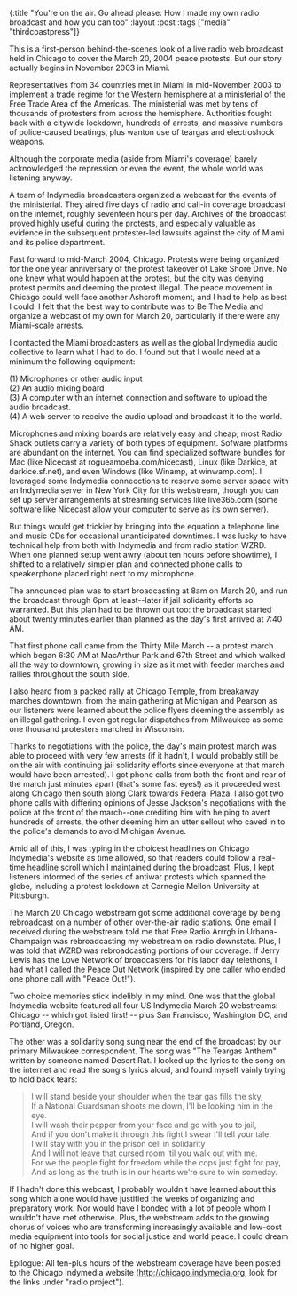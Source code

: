 {:title "You're on the air. Go ahead please: How I made my own radio broadcast and how you can too"
:layout :post
:tags  ["media" "thirdcoastpress"]}

This is a first-person behind-the-scenes look of a live radio web broadcast
held in Chicago to cover the March 20, 2004 peace protests. But our story
actually begins in November 2003 in Miami.  
  
Representatives from 34 countries met in Miami in mid-November 2003 to
implement a trade regime for the Western hemisphere at a ministerial of the
Free Trade Area of the Americas. The ministerial was met by tens of thousands
of protesters from across the hemisphere. Authorities fought back with a
citywide lockdown, hundreds of arrests, and massive numbers of police-caused
beatings, plus wanton use of teargas and electroshock weapons.  
  
Although the corporate media (aside from Miami's coverage) barely acknowledged
the repression or even the event, the whole world was listening anyway.  
  
A team of Indymedia broadcasters organized a webcast for the events of the
ministerial. They aired five days of radio and call-in coverage broadcast on
the internet, roughly seventeen hours per day. Archives of the broadcast
proved highly useful during the protests, and especially valuable as evidence
in the subsequent protester-led lawsuits against the city of Miami and its
police department.  
  
Fast forward to mid-March 2004, Chicago. Protests were being organized for the
one year anniversary of the protest takeover of Lake Shore Drive. No one knew
what would happen at the protest, but the city was denying protest permits and
deeming the protest illegal. The peace movement in Chicago could well face
another Ashcroft moment, and I had to help as best I could. I felt that the
best way to contribute was to Be The Media and organize a webcast of my own
for March 20, particularly if there were any Miami-scale arrests.  
  
I contacted the Miami broadcasters as well as the global Indymedia audio
collective to learn what I had to do. I found out that I would need at a
minimum the following equipment:  
  
(1) Microphones or other audio input  
(2) An audio mixing board  
(3) A computer with an internet connection and software to upload the audio
broadcast.  
(4) A web server to receive the audio upload and broadcast it to the world.  
  
Microphones and mixing boards are relatively easy and cheap; most Radio Shack
outlets carry a variety of both types of equipment. Sofware platforms are
abundant on the internet. You can find specialized software bundles for Mac
(like Nicecast at rogueamoeba.com/nicecast), Linux (like Darkice, at
darkice.sf.net), and even Windows (like Winamp, at winwamp.com). I leveraged
some Indymedia connecctions to reserve some server space with an Indymedia
server in New York City for this webstream, though you can set up server
arrangements at streaming services like live365.com (some software like
Nicecast allow your computer to serve as its own server).  
  
But things would get trickier by bringing into the equation a telephone line
and music CDs for occasional unanticipated downtimes. I was lucky to have
technical help from both with Indymedia and from radio station WZRD. When one
planned setup went awry (about ten hours before showtime), I shifted to a
relatively simpler plan and connected phone calls to speakerphone placed right
next to my microphone.  
  
The announced plan was to start broadcasting at 8am on March 20, and run the
broadcast through 6pm at least--later if jail solidarity efforts so warranted.
But this plan had to be thrown out too: the broadcast started about twenty
minutes earlier than planned as the day's first arrived at 7:40 AM.  
  
That first phone call came from the Thirty Mile March -- a protest march which
began 6:30 AM at MacArthur Park and 67th Street and which walked all the way
to downtown, growing in size as it met with feeder marches and rallies
throughout the south side.  
  
I also heard from a packed rally at Chicago Temple, from breakaway marches
downtown, from the main gathering at Michigan and Pearson as our listeners
were learned about the police flyers deeming the assembly as an illegal
gathering. I even got regular dispatches from Milwaukee as some one thousand
protesters marched in Wisconsin.  
  
Thanks to negotiations with the police, the day's main protest march was able
to proceed with very few arrests (if it hadn't, I would probably still be on
the air with continuing jail solidarity efforts since everyone at that march
would have been arrested). I got phone calls from both the front and rear of
the march just minutes apart (that's some fast eyes!) as it proceeded west
along Chicago then south along Clark towards Federal Plaza. I also got two
phone calls with differing opinions of Jesse Jackson's negotiations with the
police at the front of the march--one crediting him with helping to avert
hundreds of arrests, the other deeming him an utter sellout who caved in to
the police's demands to avoid Michigan Avenue.  
  
Amid all of this, I was typing in the choicest headlines on Chicago
Indymedia's website as time allowed, so that readers could follow a real-time
headline scroll which I maintained during the broadcast. Plus, I kept
listeners informed of the series of antiwar protests which spanned the globe,
including a protest lockdown at Carnegie Mellon University at Pittsburgh.  
  
The March 20 Chicago webstream got some additional coverage by being
rebroadcast on a number of other over-the-air radio stations. One email I
received during the webstream told me that Free Radio Arrrgh in Urbana-
Champaign was rebroadcasting my webstream on radio downstate. Plus, I was told
that WZRD was rebroadcasting portions of our coverage. If Jerry Lewis has the
Love Network of broadcasters for his labor day telethons, I had what I called
the Peace Out Network (inspired by one caller who ended one phone call with
"Peace Out!").  
  
Two choice memories stick indelibly in my mind. One was that the global
Indymedia website featured all four US Indymedia March 20 webstreams: Chicago
-- which got listed first! -- plus San Francisco, Washington DC, and Portland,
Oregon.  
  
The other was a solidarity song sung near the end of the broadcast by our
primary Milwaukee correspondent. The song was "The Teargas Anthem" written by
someone named Desert Rat. I looked up the lyrics to the song on the internet
and read the song's lyrics aloud, and found myself vainly trying to hold back
tears:  
  
> I will stand beside your shoulder when the tear gas fills the sky,  
If a National Guardsman shoots me down, I'll be looking him in the eye.  
I will wash their pepper from your face and go with you to jail,  
And if you don't make it through this fight I swear I'll tell your tale.  
I will stay with you in the prison cell in solidarity  
And I will not leave that cursed room 'til you walk out with me.  
For we the people fight for freedom while the cops just fight for pay,  
And as long as the truth is in our hearts we're sure to win someday.

If I hadn't done this webcast, I probably wouldn't have learned about this
song which alone would have justified the weeks of organizing and preparatory
work. Nor would have I bonded with a lot of people whom I wouldn't have met
otherwise. Plus, the webstream adds to the growing chorus of voices who are
transforming increasingly available and low-cost media equipment into tools
for social justice and world peace. I could dream of no higher goal.  
  
Epilogue: All ten-plus hours of the webstream coverage have been posted to the
Chicago Indymedia website (http://chicago.indymedia.org, look for the links
under "radio project").

